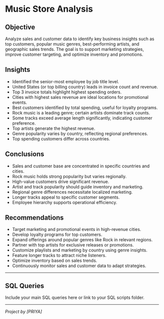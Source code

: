 # Music Store Analysis

## Objective
Analyze sales and customer data to identify key business insights such as top customers, popular music genres, best-performing artists, and geographic sales trends. The goal is to support marketing strategies, improve customer targeting, and optimize inventory and promotions.

## Insights
- Identified the senior-most employee by job title level.
- United States (or top billing country) leads in invoice count and revenue.
- Top 3 invoice totals highlight highest spending orders.
- Cities with highest sales revenue are ideal locations for promotional events.
- Best customers identified by total spending, useful for loyalty programs.
- Rock music is a leading genre; certain artists dominate track counts.
- Some tracks exceed average length significantly, indicating customer preference.
- Top artists generate the highest revenue.
- Genre popularity varies by country, reflecting regional preferences.
- Top spending customers differ across countries.

## Conclusions
- Sales and customer base are concentrated in specific countries and cities.
- Rock music holds strong popularity but varies regionally.
- High-value customers drive significant revenue.
- Artist and track popularity should guide inventory and marketing.
- Regional genre differences necessitate localized marketing.
- Longer tracks appeal to specific customer segments.
- Employee hierarchy supports operational efficiency.

## Recommendations
- Target marketing and promotional events in high-revenue cities.
- Develop loyalty programs for top customers.
- Expand offerings around popular genres like Rock in relevant regions.
- Partner with top artists for exclusive releases or promotions.
- Customize playlists and marketing by country using genre insights.
- Feature longer tracks to attract niche listeners.
- Optimize inventory based on sales trends.
- Continuously monitor sales and customer data to adapt strategies.

---

## SQL Queries
Include your main SQL queries here or link to your SQL scripts folder.

---

*Project by [PRIYA]*  
